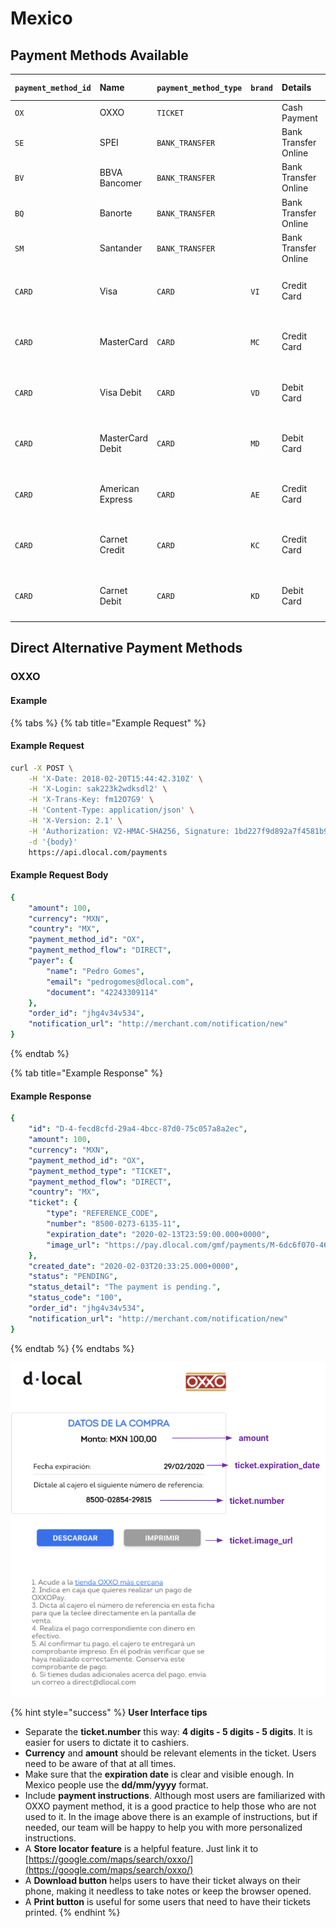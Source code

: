 # Mexico

## Payment Methods Available

<table>
  <thead>
    <tr>
      <th style="text-align:left"><code>payment_method_id</code>
      </th>
      <th style="text-align:left"><b>Name</b>
      </th>
      <th style="text-align:left"><code>payment_method_type</code>
      </th>
      <th style="text-align:left"><code>brand</code>
      </th>
      <th style="text-align:left">Details</th>
      <th style="text-align:left">Allowed Flows</th>
      <th style="text-align:left"><b>Logo</b>
      </th>
    </tr>
  </thead>
  <tbody>
    <tr>
      <td style="text-align:left"><code>OX</code>
      </td>
      <td style="text-align:left">OXXO</td>
      <td style="text-align:left"><code>TICKET</code>
      </td>
      <td style="text-align:left"></td>
      <td style="text-align:left">Cash Payment</td>
      <td style="text-align:left"><code>REDIRECT</code>
      </td>
      <td style="text-align:left">&#x200B;<a href="https://pay.dlocal.com/views/2.0/images/payments/OX.png">https://pay.dlocal.com/views/2.0/images/payments/OX.png</a>&#x200B;</td>
    </tr>
    <tr>
      <td style="text-align:left"><code>SE</code>
      </td>
      <td style="text-align:left">SPEI</td>
      <td style="text-align:left"><code>BANK_TRANSFER</code>
      </td>
      <td style="text-align:left"></td>
      <td style="text-align:left">Bank Transfer Online</td>
      <td style="text-align:left"><code>REDIRECT</code>
      </td>
      <td style="text-align:left">&#x200B;<a href="https://pay.dlocal.com/views/2.0/images/payments/SE.png">https://pay.dlocal.com/views/2.0/images/payments/SE.png</a>&#x200B;</td>
    </tr>
    <tr>
      <td style="text-align:left"><code>BV</code>
      </td>
      <td style="text-align:left">BBVA Bancomer</td>
      <td style="text-align:left"><code>BANK_TRANSFER</code>
      </td>
      <td style="text-align:left"></td>
      <td style="text-align:left">Bank Transfer Online</td>
      <td style="text-align:left"><code>REDIRECT</code>
      </td>
      <td style="text-align:left">&#x200B;<a href="https://pay.dlocal.com/views/2.0/images/payments/BV.png">https://pay.dlocal.com/views/2.0/images/payments/BV.png</a>&#x200B;</td>
    </tr>
    <tr>
      <td style="text-align:left"><code>BQ</code>
      </td>
      <td style="text-align:left">Banorte</td>
      <td style="text-align:left"><code>BANK_TRANSFER</code>
      </td>
      <td style="text-align:left"></td>
      <td style="text-align:left">Bank Transfer Online</td>
      <td style="text-align:left"><code>REDIRECT</code>
      </td>
      <td style="text-align:left">&#x200B;<a href="https://pay.dlocal.com/views/2.0/images/payments/BN.png">https://pay.dlocal.com/views/2.0/images/payments/BN.png</a>&#x200B;</td>
    </tr>
    <tr>
      <td style="text-align:left"><code>SM</code>
      </td>
      <td style="text-align:left">Santander</td>
      <td style="text-align:left"><code>BANK_TRANSFER</code>
      </td>
      <td style="text-align:left"></td>
      <td style="text-align:left">Bank Transfer Online</td>
      <td style="text-align:left"><code>REDIRECT</code>
      </td>
      <td style="text-align:left">&#x200B;<a href="https://pay.dlocal.com/views/2.0/images/payments/SM.png">https://pay.dlocal.com/views/2.0/images/payments/SM.png</a>&#x200B;</td>
    </tr>
    <tr>
      <td style="text-align:left"><code>CARD</code>
      </td>
      <td style="text-align:left">Visa</td>
      <td style="text-align:left"><code>CARD</code>
      </td>
      <td style="text-align:left"><code>VI</code>
      </td>
      <td style="text-align:left">Credit Card</td>
      <td style="text-align:left">
        <p><code>DIRECT</code>
        </p>
        <p><code>REDIRECT</code>
        </p>
      </td>
      <td style="text-align:left">&#x200B;<a href="https://pay.dlocal.com/views/2.0/images/payments/VI.png">https://pay.dlocal.com/views/2.0/images/payments/VI.png</a>&#x200B;</td>
    </tr>
    <tr>
      <td style="text-align:left"><code>CARD</code>
      </td>
      <td style="text-align:left">MasterCard</td>
      <td style="text-align:left"><code>CARD</code>
      </td>
      <td style="text-align:left"><code>MC</code>
      </td>
      <td style="text-align:left">Credit Card</td>
      <td style="text-align:left">
        <p><code>DIRECT</code>
        </p>
        <p><code>REDIRECT</code>
        </p>
      </td>
      <td style="text-align:left">&#x200B;<a href="https://pay.dlocal.com/views/2.0/images/payments/MC.png">https://pay.dlocal.com/views/2.0/images/payments/MC.png</a>&#x200B;</td>
    </tr>
    <tr>
      <td style="text-align:left"><code>CARD</code>
      </td>
      <td style="text-align:left">Visa Debit</td>
      <td style="text-align:left"><code>CARD</code>
      </td>
      <td style="text-align:left"><code>VD</code>
      </td>
      <td style="text-align:left">Debit Card</td>
      <td style="text-align:left">
        <p><code>DIRECT</code>
        </p>
        <p><code>REDIRECT</code>
        </p>
      </td>
      <td style="text-align:left">&#x200B;<a href="https://pay.dlocal.com/views/2.0/images/payments/VD.png">https://pay.dlocal.com/views/2.0/images/payments/VD.png</a>&#x200B;</td>
    </tr>
    <tr>
      <td style="text-align:left"><code>CARD</code>
      </td>
      <td style="text-align:left">MasterCard Debit</td>
      <td style="text-align:left"><code>CARD</code>
      </td>
      <td style="text-align:left"><code>MD</code>
      </td>
      <td style="text-align:left">Debit Card</td>
      <td style="text-align:left">
        <p><code>DIRECT</code>
        </p>
        <p><code>REDIRECT</code>
        </p>
      </td>
      <td style="text-align:left">&#x200B;<a href="https://pay.dlocal.com/views/2.0/images/payments/MD.png">https://pay.dlocal.com/views/2.0/images/payments/MD.png</a>&#x200B;</td>
    </tr>
    <tr>
      <td style="text-align:left"><code>CARD</code>
      </td>
      <td style="text-align:left">American Express</td>
      <td style="text-align:left"><code>CARD</code>
      </td>
      <td style="text-align:left"><code>AE</code>
      </td>
      <td style="text-align:left">Credit Card</td>
      <td style="text-align:left">
        <p><code>DIRECT</code>
        </p>
        <p><code>REDIRECT</code>
        </p>
      </td>
      <td style="text-align:left">&#x200B;<a href="https://pay.dlocal.com/views/2.0/images/payments/AE.png">https://pay.dlocal.com/views/2.0/images/payments/AE.png</a>&#x200B;</td>
    </tr>
    <tr>
      <td style="text-align:left"><code>CARD</code>
      </td>
      <td style="text-align:left">Carnet Credit</td>
      <td style="text-align:left"><code>CARD</code>
      </td>
      <td style="text-align:left"><code>KC</code>
      </td>
      <td style="text-align:left">Credit Card</td>
      <td style="text-align:left">
        <p><code>DIRECT</code>
        </p>
        <p><code>REDIRECT</code>
        </p>
      </td>
      <td style="text-align:left"><a href="https://pay.dlocal.com/views/2.0/images/payments/KC.png">https://pay.dlocal.com/views/2.0/images/payments/KC.png</a>
      </td>
    </tr>
    <tr>
      <td style="text-align:left"><code>CARD</code>
      </td>
      <td style="text-align:left">Carnet Debit</td>
      <td style="text-align:left"><code>CARD</code>
      </td>
      <td style="text-align:left"><code>KD</code>
      </td>
      <td style="text-align:left">Debit Card</td>
      <td style="text-align:left">
        <p><code>DIRECT</code>
        </p>
        <p><code>REDIRECT</code>
        </p>
      </td>
      <td style="text-align:left"><a href="https://pay.dlocal.com/views/2.0/images/payments/KD.png">https://pay.dlocal.com/views/2.0/images/payments/KD.png</a>
      </td>
    </tr>
  </tbody>
</table>

## Direct Alternative Payment Methods

### OXXO

#### Example

{% tabs %}
{% tab title="Example Request" %}
#### Example Request

```bash
curl -X POST \
    -H 'X-Date: 2018-02-20T15:44:42.310Z' \
    -H 'X-Login: sak223k2wdksdl2' \
    -H 'X-Trans-Key: fm12O7G9' \
    -H 'Content-Type: application/json' \
    -H 'X-Version: 2.1' \
    -H 'Authorization: V2-HMAC-SHA256, Signature: 1bd227f9d892a7f4581b998c21e353b1686a6bdad5940e7bb6aa596c96e0a6ec' \
    -d '{body}'
    https://api.dlocal.com/payments
```

#### Example Request Body

```yaml
{
    "amount": 100,
    "currency": "MXN",
    "country": "MX",
    "payment_method_id": "OX",
    "payment_method_flow": "DIRECT",
    "payer": {
        "name": "Pedro Gomes",
        "email": "pedrogomes@dlocal.com",
        "document": "42243309114"
    },
    "order_id": "jhg4v34v534",
    "notification_url": "http://merchant.com/notification/new"
}
```
{% endtab %}

{% tab title="Example Response" %}
#### Example Response

```yaml
{
    "id": "D-4-fecd8cfd-29a4-4bcc-87d0-75c057a8a2ec",
    "amount": 100,
    "currency": "MXN",
    "payment_method_id": "OX",
    "payment_method_type": "TICKET",
    "payment_method_flow": "DIRECT",
    "country": "MX",
    "ticket": {
        "type": "REFERENCE_CODE",
        "number": "8500-0273-6135-11",
        "expiration_date": "2020-02-13T23:59:00.000+0000",
        "image_url": "https://pay.dlocal.com/gmf/payments/M-6dc6f070-46c4-11ea-addf-83f8a04e38b5"
    },
    "created_date": "2020-02-03T20:33:25.000+0000",
    "status": "PENDING",
    "status_detail": "The payment is pending.",
    "status_code": "100",
    "order_id": "jhg4v34v534",
    "notification_url": "http://merchant.com/notification/new"
}
```
{% endtab %}
{% endtabs %}

![Example mobile UI built with the information in the example above](../../../.gitbook/assets/screen-shot-2020-02-19-at-11.59.53-am.png)

{% hint style="success" %}
**User Interface tips**

* Separate the **ticket.number** this way: **4 digits - 5 digits - 5 digits**. It is easier for users to dictate it to cashiers.
* **Currency** and **amount** should be relevant elements in the ticket. Users need to be aware of that at all times.
* Make sure that the **expiration date** is clear and visible enough. In Mexico people use the **dd/mm/yyyy** format.
* Include **payment instructions**. Although most users are familiarized with OXXO payment method, it is a good practice to help those who are not used to it. In the image above there is an example of instructions, but if needed, our team will be happy to help you with more personalized instructions.
* A **Store locator feature** is a helpful feature. Just link it to [https://google.com/maps/search/oxxo/](https://google.com/maps/search/oxxo/)
* A **Download button** helps users to have their ticket always on their phone, making it needless to take notes or keep the browser opened.
* A **Print button** is useful for some users that need to have their tickets printed.
{% endhint %}

